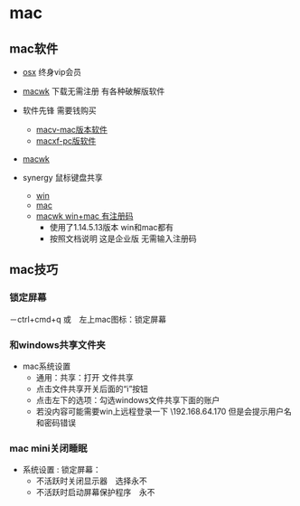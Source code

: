 # mac

## mac软件
- [osx](osx.cx) 终身vip会员
- [macwk](https://macwk.cn/) 下载无需注册 有各种破解版软件
- 软件先锋 需要钱购买
	- [macv-mac版本软件](https://www.macv.com/) 
	- [macxf-pc版软件](https://macxf.com/ )
- [macwk](https://macwk.cn/app/377.html) 

- synergy  鼠标键盘共享
	- [win](https://soft.macxf.com/soft/2615.html)
	- [mac](https://www.macv.com/mac/2150.html)
	- [macwk win+mac 有注册码](https://macwk.cn/app/377.html)
		- 使用了1.14.5.13版本 win和mac都有
		- 按照文档说明 这是企业版 无需输入注册码

 
 ## mac技巧
 ### 锁定屏幕
 －ctrl+cmd+q 或　左上mac图标：锁定屏幕
 
 ### 和windows共享文件夹
 - mac系统设置
	- 通用：共享：打开 文件共享
 	- 点击文件共享开关后面的“i”按钮
 	- 点击左下的选项：勾选windows文件共享下面的账户 
 	- 若没内容可能需要win上远程登录一下 \\192.168.64.170 但是会提示用户名和密码错误
 
 ### mac mini关闭睡眠
 - 系统设置 : 锁定屏幕：
	 - 不活跃时关闭显示器　选择永不
	 - 不活跃时启动屏幕保护程序　永不
 
 
 
 